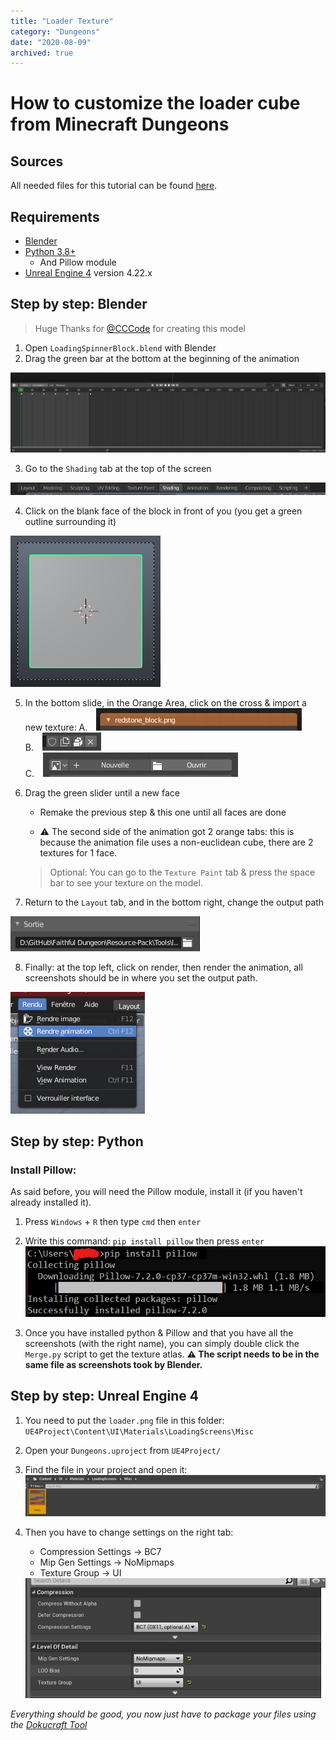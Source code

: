 ```yaml
---
title: "Loader Texture"
category: "Dungeons"
date: "2020-08-09"
archived: true
---
```


<h1> How to customize the loader cube from Minecraft Dungeons</h1>

## Sources
All needed files for this tutorial can be found [here](https://github.com/Faithful-Resource-Pack/Faithful-Dungeons-32x/tree/dungeons-latest/Tools/loader).

## Requirements
- [Blender](https://www.blender.org/)
- [Python 3.8+](https://www.python.org/)
    - And Pillow module
- [Unreal Engine 4](https://www.unrealengine.com/) version 4.22.x

## Step by step: Blender
> Huge Thanks for [@CCCode](https://github.com/EvenTorset) for creating this model

1. Open `LoadingSpinnerBlock.blend` with Blender
2. Drag the green bar at the bottom at the beginning of the animation
<img class="center" src="/images/pages/dungeons/loader-texture/1.png" alt="green bar" loading="lazy">

3. Go to the `Shading` tab at the top of the screen
<img class="center" src="/images/pages/dungeons/loader-texture/2.png" alt="shading tab" loading="lazy">

4. Click on the blank face of the block in front of you (you get a green outline surrounding it)
<img class="center" src="/images/pages/dungeons/loader-texture/3.png" alt="block green outline" loading="lazy">

5. In the bottom slide, in the Orange Area, click on the cross & import a new texture:
    A. <img style="padding-left: 10px;" src="/images/pages/dungeons/loader-texture/4.png" alt="import texture 1" loading="lazy"><br>
    B. <img style="padding-left: 10px;" src="/images/pages/dungeons/loader-texture/5.png" alt="import texture 2" loading="lazy"><br>
    C. <img style="padding-left: 10px;" src="/images/pages/dungeons/loader-texture/6.png" alt="import texture 3" loading="lazy"><br>

6. Drag the green slider until a new face
    - Remake the previous step & this one until all faces are done
    - <p class="red-text">⚠️ The second side of the animation got 2 orange tabs: this is because the animation file uses a non-euclidean cube, there are 2 textures for 1 face.</p>
    > Optional: You can go to the `Texture Paint` tab & press the space bar to see your texture on the model.

7. Return to the `Layout` tab, and in the bottom right, change the output path
  <img class="center" src="/images/pages/dungeons/loader-texture/7.png" alt="output path" loading="lazy">

8. Finally: at the top left, click on render, then render the animation, all screenshots should be in where you set the output path.
  <img class="center" src="/images/pages/dungeons/loader-texture/8.png" alt="render animation" loading="lazy">

## Step by step: Python
### Install Pillow:
As said before, you will need the Pillow module, install it (if you haven't already installed it).
1. Press `Windows` + `R` then type `cmd` then `enter`
2. Write this command: `pip install pillow` then press `enter`
    <img class="center" src="/images/pages/dungeons/loader-texture/9.png" alt="pip install command" loading="lazy">

3. Once you have installed python & Pillow and that you have all the screenshots (with the right name), you can simply double click the `Merge.py` script to get the texture atlas.
    <strong class="red-text">⚠️ The script needs to be in the same file as screenshots took by Blender.</strong>

## Step by step: Unreal Engine 4

1. You need to put the `loader.png` file in this folder: `UE4Project\Content\UI\Materials\LoadingScreens\Misc`
2. Open your `Dungeons.uproject` from `UE4Project/`
3. Find the file in your project and open it:
    <img class="center" src="/images/pages/dungeons/loader-texture/10.png" alt="open file" loading="lazy">

4. Then you have to change settings on the right tab:
    - Compression Settings → BC7
    - Mip Gen Settings → NoMipmaps
    - Texture Group → UI
    <img class="center" src="/images/pages/dungeons/loader-texture/11.png" alt="settings" loading="lazy">

<p class="center"><em>Everything should be good, you now just have to package your files using the <a href="https://github.com/Dokucraft/Dungeons-Mod-Kit">Dokucraft Tool</a></em></p>
